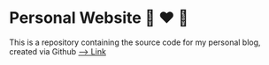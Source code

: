 # Personal Website :rabbit: :heart: :pig:
This is a repository containing the source code for my personal blog, created via Github [--> Link](https://yrsong15.github.io/)
